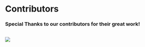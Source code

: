 # Contributors

### Special Thanks to our contributors for their great work!

<br>
<a href="https://github.com/Justus0405/Arch-Wiki/graphs/contributors">
  <img src="https://contrib.rocks/image?repo=Justus0405/Arch-Wiki&columns=15" />
</a>
